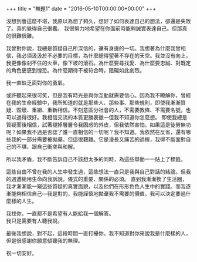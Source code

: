 +++
title = "無題1"
date = "2016-05-10T00:00:00+00:00"
+++

沒想到會這麼不堪，我原以為想了夠久，想好了如何表達自己的想法，卻還是失敗了。真的覺得自己很蠢。
我很努力地希望在你面前時能夠誠實表達自己。但那真的很難很難。

我曾對你說，我總是質疑自己所深信的，還有身邊的一切。我想著為什麼我曾相信，我必須汲汲於不必要的目標，為什麼總得望著不存在的天空。我並沒有向上，我更像像剎不住的火車，像下坡的滾石。為什麼要尋找愛、為什麼要忠誠、對既定的角色更感到惶恐。為什麼期待不被符合時，阻礙如此劇烈。

我一直缺乏面對你的勇氣。

或許聽起來很可笑，但是我有時光是與你互動就需要信心。因為我不瞭解你，曾經在我的生命經驗中，我所知道的就是那些人、那些事、那些規則，即使我漸漸質疑、毀壞、重組、重新相信。不刻意區分社會的人，不需要教條、不需要名號，也可以過得很好。我相信交流的本質更勝表徵—但我不知道你怎麼想。
即使我總是質疑而後相信，試著褪掉層層令我困惑的外皮，但我依然害怕。如果這是徒勞無功呢？如果我不過是否認了誰一直相信的一切呢？我不知道。我依然在反省，還有哪些我的一部分需要被拋棄。但這很艱難。它是漫長又痛苦的過程，我得不斷面對自己的不堪、跟自己衝突與和解。

所以我矛盾，我不斷告訴自己不該想太多的同時，為這些舉動一一貼上了標籤。

這些自由不曾在我的人生中發生過，這些想法一直只是我與自己對話的結論。但我的週遭總用生命向我訴說，儀式的重要、關係的必須。
直到我漸漸換了生活圈，我才漸漸能一窺這些質疑的真實面貌，以及他們在形形色色人生中的實踐。而我逐漸能夠相信自己—我是對的，我能謹慎地拋棄我不需要的價值，我可以決定要過什麼樣的人生。

我找你，一直都不是希望有人能給我一個解答。  
我只是需要有人聽我說。

最後我想說，對不起，這段時間一直打擾你。我不知道對你來說我是什麼樣的人，但是很感謝你願意傾聽我的無理。

祝一切安好。
